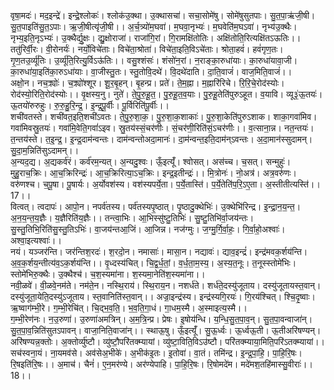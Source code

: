 

  
वृषा॒मदः॑। मद॒इन्द्रे॑। इन्द्रे॒श्लोकः॑। श्लोक॑उ॒क्था। उ॒क्थासचा॑। सचा॒सोमे॑षु। सोमे॑षुसुतपाः। सु॒त॒पा॒ऋ॑जी॒षी। सु॒त॒पाइति॑सु॒त॒ऽपाः। ऋ॒जी॒षीत्यृ॑जी॒षी।। अ॒र्च॒त्र्यो॑म॒घवा॑। म॒घवा॒नृभ्यः॑। म॒घवेति॑म॒घऽवा॑। नृभ्य॑उ॒क्थैः। नृभ्य॒इति॒नृऽभ्यः॑। उ॒क्थैर्द्यु॒क्षः। द्यु॒क्षोराजा॑। राजा॑गि॒रां। गि॒रामक्षि॑तोतिः। अक्षि॑तोति॒रित्यक्षि॑तऽऊतिः।।  
ततु॑रिर्वी॒रः। वी॒रोनर्यः॑। नर्यो॒विचे॑ताः। विचे॑ता॒श्रोता॑। विचे॑ता॒इति॒विऽचे॑ताः। श्रोता॒हवं॑। हवं॑गृण॒तः। गृ॒ण॒तउ॒र्व्यू॑तिः। उ॒र्व्यू॑ति॒रित्यु॒र्विऽऊ॑तिः।। वसु॒श्शंसः॑। शंसो॑न॒रां। न॒राङ्का॒रुधा॑याः। का॒रुधा॑यावा॒जी। का॒रुधा॑या॒इति॑का॒रुऽधा॑याः। वा॒जीस्तु॒तः। स्तु॒तोवि॒दथे॑। वि॒दथे॑दाति। दा॒ति॒वाजं॑। वाज॒मिति॒वाजं॑।।  
अक्षो॒न। नच॒क्र्योः॑। च॒क्र्यो॑श्शूर। शू॒र॒बृ॒हन्। बृ॒हन्प्र। प्रते॑। ते॒म॒ह्ना। म॒ह्नारि॑रिचे। रि॒रि॒चे॒रोद॑स्योः। रोद॑स्यो॒रिति॒रोद॑स्योः।। वृ॒क्षस्य॒नु। नुते॑। ते॒पु॒रु॒हू॒त॒। पु॒रु॒हू॒त॒व॒याः। पु॒रु॒हू॒तेति॑पुरुऽहूत। व॒यावि। व्यू३॒॑ऊ॒तयः॑। ऊ॒तयो॑रुरुहुः। रु॒रु॒हु॒रि॒न्द्र॒। इ॒न्द्र॒पू॒र्वीः। पू॒र्विरिति॑पू॒र्वीः।।  
शची॑वतस्ते। शची॑वत॒इति॒शची॑ऽवतः। ते॒पु॒रु॒शा॒क॒। पु॒रु॒शा॒क॒शाकाः॑। पु॒रु॒शा॒केति॑पुरुऽशाक। शाका॒गवा॑मिव। गवा॑मिवस्रु॒तयः॑। गवा॑मि॒वेति॒गवां॑ऽइव। स्रु॒तय॑स्सं॒चर॑णीः। सं॒चर॑णी॒रिति॑सं॒ऽचर॑णीः।। व॒त्साना॒न्न। नत॒न्तयः॑। त॒न्तय॑स्ते। त॒इ॒न्द्र॒। इ॒न्द्र॒दाम॑न्वन्तः। दाम॑न्वन्तोअदा॒मानः॑। दा॒म॑न्वन्त॒इति॒दाम॑न्ऽवन्तः। अ॒दा॒मान॑स्सुदामन्। सु॒दा॒म॒न्निति॑सुऽदामन्।।  
अ॒न्यद॒द्य। अ॒द्यकर्व॑रं। कर्व॑रम॒न्यत्। अ॒न्यदु॒श्वः। ऊँ॒इत्यूँ॑। श्वोसत्। अस॑च्च। च॒सत्। सन्मुहुः॑। मुहु॒राच॒क्रिः। आ॒च॒क्रिरिन्द्रः॑। आ॒च॒क्रिरित्या॒ऽच॒क्रिः। इन्द्र॒इतीन्द्रः॑।। मि॒त्रोनः॑। नो॒अत्र॑। अत्र॒वरु॑णः। वरु॑णश्च। च॒पू॒षा। पू॒षार्यः। अ॒र्योवश॑स्य। वश॑स्यपर्ये॒ता। प॒र्ये॒तास्ति॑। प॒र्ये॒तेति॑प॒रि॒ऽए॒ता। अ॒स्तीतीत्यस्ति॑।। 17।।  
वित्वत्। त्वदापः॑। आपो॒न। नपर्व॑तस्य। पर्व॑तस्यपृ॒ष्ठात्। पृ॒ष्ठादु॒क्थेभिः॑। उ॒क्थेभि॑रिन्द्र। इ॒न्द्रा॒न॒य॒न्त॒। अ॒न॒य॒न्त॒य॒ज्ञैः। य॒ज्ञैरिति॑य॒ज्ञैः।। तन्त्वा॒भिः। आ॒भिस्सु॑ष्टु॒तिभिः॑। सु॒ष्टु॒तिभि॑र्वा॒जय॑न्तः। सु॒स्तु॒तिभि॒रिति॑सु॒स्तु॒तिऽभिः॑। वा॒जय॑न्तआ॒जिं। आ॒जिन्न। नज॑ग्मुः। ज॒ग्मु॒र्गि॒र्वा॒हः॒। गि॒र्वा॒हो॒अश्वाः॑। अश्वा॒इत्यश्वाः॑।।  
नयं। यञ्जर॑न्ति। जर॑न्तिश॒रदः॑। श॒रदो॒न। नमासाः॑। मासा॒न। नद्यावः॑। द्याव॒इन्द्रं॑। इन्द्र॑मवक॒र्शय॑न्ति। अ॒व॒क॒र्शय॒न्तीत्य॑व॒ऽक॒र्शय॑न्ति।। वृ॒ध्दस्य॑चित्। चि॒द्व॒र्ध॒तां॒। व॒र्ध॒ता॒म॒स्य॒। अ॒स्य॒त॒नूः। त॒नूस्स्तोमे॑भिः। स्तोमे॑भिरु॒क्थैः। उ॒क्थैश्च॑। च॒श॒स्यमा॑ना। श॒स्यमा॒नेति॑श॒स्यमा॑ना।।  
नवी॒ळवे॑। वी॒ळवे॒नम॑ते। नम॑ते॒न। नस्थि॒राय॑। स्थि॒राय॒न। नशर्ध॑ते। शर्ध॑ते॒दस्यु॑जूताय। दस्यु॑जूतायस्त॒वान्। दस्यु॑जूता॒येति॒दस्यु॑ऽजूताय। स्त॒वानिति॑स्त॒वान्।। अज्रा॒इन्द्र॑स्य। इन्द्र॑स्यगि॒रयः॑। गि॒रय॑श्चित्। श्चि॒दृ॒ष्वाः। ऋ॒ष्वाग॑म्भी॒रे। ग॒म्भी॒रेचि॑त्। चि॒द्भ॒व॒ति॒। भ॒व॒ति॒गा॒धं। गा॒धम॒स्मै। अ॒स्माइत्य॒स्मै।।  
ग॒म्भी॒रेण॑नः। न॒उ॒रुणा॑। उ॒रुणा॑अमत्रिन्। अ॒म॒त्रि॒न्प्र। प्रेषः। इ॒षोय॑न्धि। य॒न्धि॒सु॒त॒पा॒व॒न्। सु॒त॒पा॒वन्वाजा॑न्। सु॒त॒पा॒व॒न्निति॑सुतऽपावन्। वाजा॒निति॒वाजा॑न्।। स्थाऊ॒षु। ऊँ॒इत्यूँ॑। सु॒ऊ॒र्ध्वः। ऊ॒र्ध्वऊ॒ती। ऊ॒तीअरि॑षण्यन्। अरि॑षण्यन्न॒क्तोः। अ॒क्तोर्व्यु॑ष्टौ। व्यु॑ष्टौ॒परि॑तक्म्यायां। व्यु॑ष्टा॒विति॒विऽउ॑ष्टौ। परि॑तक्म्याया॒मिति॒परि॑ऽतक्म्यायां।।  
सच॑स्वना॒यं। ना॒यमव॑से। अव॑सेअ॒भीके॑। अ॒भीक॑इ॒तः। इ॒तोवा॑। वा॒तं। तमि॑न्द्र। इ॒न्द्र॒पा॒हि॒। पा॒हि॒रि॒षः। रि॒षइति॑रि॒षः।। अ॒माच॑। चैनं॑। ए॒न॒मर॑ण्ये। अर॑ण्येपाहि। पा॒हि॒रि॒षः। रि॒षोमदे॑म। मदे॑मश॒तहि॑मास्सु॒वीराः॑।। 18।।  
